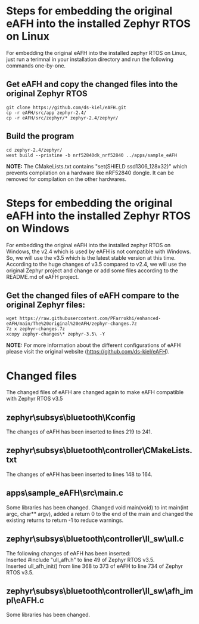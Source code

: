 # Steps for embedding the original eAFH into the installed Zephyr RTOS on Linux
For embedding the original eAFH into the installed zephyr RTOS on Linux, just run a terimnal in your installation directory and run the following commands one-by-one.

## Get eAFH and copy the changed files into the original Zephyr RTOS
```
git clone https://github.com/ds-kiel/eAFH.git
cp -r eAFH/src/app zephyr-2.4/
cp -r eAFH/src/zephyr/* zephyr-2.4/zephyr/
```

## Build the program
```
cd zephyr-2.4/zephyr/
west build --pristine -b nrf52840dk_nrf52840 ../apps/sample_eAFH
```
**NOTE:** The CMakeLists.txt contains "set(SHIELD ssd1306_128x32)" which prevents compilation on a hardware like nRF52840 dongle. It can be removed for compilation on the other hardwares.

# Steps for embedding the original eAFH into the installed Zephyr RTOS on Windows
For embedding the original eAFH into the installed zephyr RTOS on Windows, the v2.4 which is used by eAFH is not compatible with Windows. So, we will use the v3.5 which is the latest stable version at this time. According to the huge changes of v3.5 compared to v2.4, we will use the original Zephyr project and change or add some files according to the README.md of eAFH project.

## Get the changed files of eAFH compare to the original Zephyr files:
```
wget https://raw.githubusercontent.com/PFarrokhi/enhanced-eAFH/main/The%20original%20eAFH/zephyr-changes.7z
7z x zephyr-changes.7z
xcopy zephyr-changes\* zephyr-3.5\ -Y
```

**NOTE:** For more information about the different configurations of eAFH please visit the original website (https://github.com/ds-kiel/eAFH).

# Changed files
The changed files of eAFH are changed again to make eAFH compatible with Zephyr RTOS v3.5

## zephyr\subsys\bluetooth\Kconfig
The changes of eAFH has been inserted to lines 219 to 241.

## zephyr\subsys\bluetooth\controller\CMakeLists.txt
The changes of eAFH has been inserted to lines 148 to 164.

## apps\sample_eAFH\src\main.c
Some libraries has been changed. Changed void main(void) to int main(int argc, char** argv), added a return 0 to the end of the main and changed the existing returns to return -1 to reduce warnings.

## zephyr\subsys\bluetooth\controller\ll_sw\ull.c
The following changes of eAFH has been inserted:  
Inserted #include "ull_afh.h" to line 49 of Zephyr RTOS v3.5.  
Inserted ull_afh_init() from line 368 to 373 of eAFH to line 734 of Zephyr RTOS v3.5.  

## zephyr\subsys\bluetooth\controller\ll_sw\afh_impl\eAFH.c
Some libraries has been changed.
